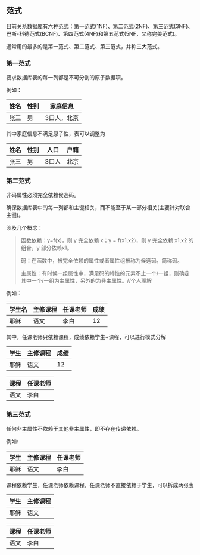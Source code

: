 ## 范式

目前关系数据库有六种范式：第一范式(1NF)、第二范式(2NF)、第三范式(3NF)、巴斯-科德范式(BCNF)、第四范式(4NF)和第五范式(5NF，又称完美范式)。

通常用的最多的是第一范式、第二范式、第三范式，并称三大范式。

### 第一范式

要求数据库表的每一列都是不可分割的原子数据项。

例如：

| 姓名 | 性别 | 家庭信息    |
| ---- | ---- | ----------- |
| 张三 | 男   | 3口人，北京 |

其中家庭信息不满足原子性，表可以调整为

| 姓名 | 性别 | 人口  | 户籍 |
| ---- | ---- | ----- | ---- |
| 张三 | 男   | 3口人 | 北京 |

### 第二范式

非码属性必须完全依赖候选码。

确保数据库表中的每一列都和主键相关，而不能至于某一部分相关(主要针对联合主键)。

涉及几个概念：

> 函数依赖：y=f(x)，则 y 完全依赖 x；y = f(x1,x2)，则 y 完全依赖 x1,x2 的组合，y 部分依赖x1。
>
> 码：在函数中，被完全依赖的属性或者属性组被称为候选码，简称码。
>
> 主属性：有时候一组属性中，满足码的特性的元素不止一个/一组，则确定其中一个/一组为主属性，另外的为非主属性。//个人理解

例如：

| 学生名 | 主修课程 | 任课老师 | 成绩 |
| ------ | -------- | -------- | ---- |
| 耶稣   | 语文     | 李白     | 12   |

其中，任课老师只依赖课程，成绩依赖学生+课程，可以进行模式分解

| 学生 | 主修课程 | 成绩 |
| ---- | -------- | ---- |
| 耶稣 | 语文     | 12   |

| 课程 | 任课老师 |
| ---- | -------- |
| 语文 | 李白     |

### 第三范式

任何非主属性不依赖于其他非主属性，即不存在传递依赖。

例如:

| 学生 | 主修课程 | 任课老师 |
| ---- | -------- | -------- |
| 耶稣 | 语文     | 李白     |

课程依赖学生，任课老师依赖课程，任课老师不直接依赖于学生，可以拆成两张表

| 学生 | 主修课程 |
| ---- | -------- |
| 耶稣 | 语文     |

| 课程 | 任课老师 |
| ---- | -------- |
| 语文 | 李白     |

